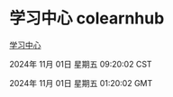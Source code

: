 # 学习中心 colearnhub
[学习中心](http://219.139.197.74:56308/colearnhub/)

2024年 11月 01日 星期五 09:20:02 CST

2024年 11月 01日 星期五 01:20:02 GMT
